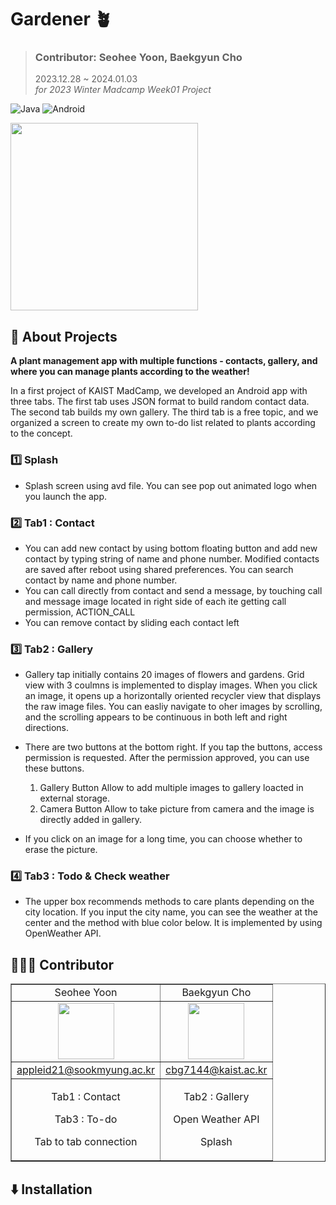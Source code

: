 # Gardener 🪴
> ### Contributor: Seohee Yoon, Baekgyun Cho
> 2023.12.28 ~ 2024.01.03 <br />
*for 2023 Winter Madcamp Week01 Project* <br/>

<p>
<img alt="Java" src="https://img.shields.io/badge/Java-007396.svg?&style=for-the badge&logo=Java&logoColor=white"/> 
<img alt="Android" src="https://img.shields.io/badge/Android-3DDC84.svg?&style=for-the badge&logo=Android&logoColor=white"/> 
</p>
<img src="https://github.com/cbg7144/Gardener/assets/102652293/b339a5c8-4d0b-40c4-8284-38bc668831e2" width="300px" height="300px"/>

## 📂 About Projects
**A plant management app with multiple functions - contacts, gallery, and where you can manage plants according to the weather!**

In a first project of KAIST MadCamp, we developed an Android app with three tabs. The first tab uses JSON format to build random contact data. The second tab builds my own gallery. The third tab is a free topic, and we organized a screen to create my own to-do list related to plants according to the concept.

### 1️⃣ Splash
- Splash screen using avd file. You can see pop out animated logo when you launch the app.
   
### 2️⃣ Tab1 : Contact
- You can add new contact by using bottom floating button and add new contact by typing string of name and phone number. Modified contacts are saved after reboot using shared preferences. You can search contact by name and phone number.
- You can call directly from contact and send a message, by touching call and message image located in right side of each ite getting call permission, ACTION_CALL
- You can remove contact by sliding each contact left

### 3️⃣ Tab2 : Gallery
 - Gallery tap initially contains 20 images of flowers and gardens. Grid view with 3 coulmns is implemented to display images.
   When you click an image, it opens up a horizontally oriented recycler view that displays the raw image files.
   You can easliy navigate to oher images by scrolling, and the scrolling appears to be continuous in both left and right directions. <br/>

 - There are two buttons at the bottom right. If you tap the buttons, access permission is requested. After the permission approved, you can use these buttons.
   1. Gallery Button
    Allow to add multiple images to gallery loacted in external storage.  
   2. Camera Button
    Allow to take picture from camera and the image is directly added in gallery.

  - If you click on an image for a long time, you can choose whether to erase the picture.

### 4️⃣ Tab3 : Todo & Check weather
  - The upper box recommends methods to care plants depending on the city location. If you input the city name, you can see the weather at the center and the method with blue color below.
    It is implemented by using OpenWeather API.

    
## 🧑‍🤝‍🧑 Contributor
<table border="" cellspacing="0" cellpadding="0" width="100%">
 <tr width="100%">
  <td align="center">Seohee Yoon</a></td>
  <td align="center">Baekgyun Cho</a></td>
 </tr>
 <tr>
  <td  align="center"><a href="mailto:appleid21@sookmyung.ac.kr"><img src="https://github.com/cbg7144/Gardener/assets/102652293/4607f870-f17f-4b55-993f-e7d4700131e0" border="0" width="90px"></a></td>
  <td  align="center"><a href="mailto:cbg7144@kaist.ac.kr"><img src="https://github.com/cbg7144/Gardener/assets/102652293/cbc19b9a-4fea-47c1-9640-fc007bf10bc0" border="0" width="90px"></a></td>
 </tr>
 <tr width="100%">
  <td  align="center"><a href="mailto:appleid21@sookmyung.ac.kr">appleid21@sookmyung.ac.kr</a></td>
  <td  align="center"><a href="mailto:cbg7144@kaist.ac.kr">cbg7144@kaist.ac.kr</a></td>
 </tr>
 <tr width="100%">
       <td  align="center"><p>Tab1 : Contact</p><p>Tab3 : To-do</p><p>Tab to tab connection</p></td>
       <td  align="center"><p>Tab2 : Gallery</p><p>Open Weather API</p><p>Splash</p></td>
     </tr>
  </table>

## ⬇️ Installation 
